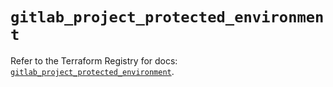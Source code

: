 # `gitlab_project_protected_environment`

Refer to the Terraform Registry for docs: [`gitlab_project_protected_environment`](https://registry.terraform.io/providers/gitlabhq/gitlab/17.2.0/docs/resources/project_protected_environment).
